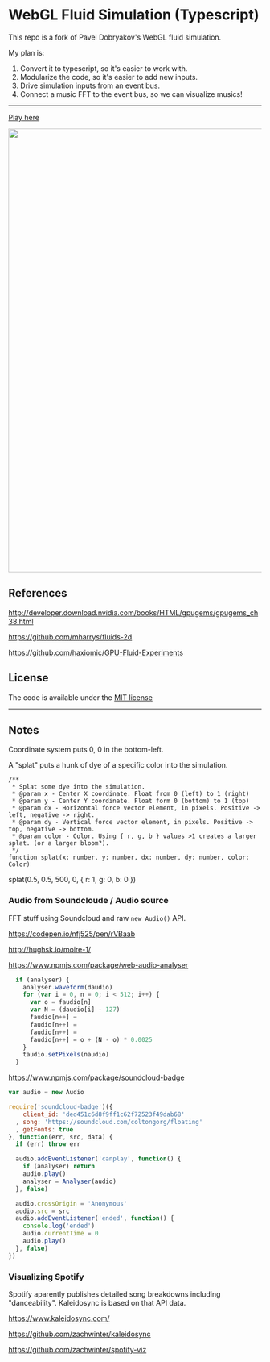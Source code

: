 # WebGL Fluid Simulation (Typescript)

This repo is a fork of Pavel Dobryakov's WebGL fluid simulation.

My plan is:

1. Convert it to typescript, so it's easier to work with.
2. Modularize the code, so it's easier to add new inputs.
3. Drive simulation inputs from an event bus.
4. Connect a music FFT to the event bus, so we can visualize musics!

---

[Play here](https://justjake.github.io/WebGL-Fluid-Simulation/)

<img src="/screenshot.jpg?raw=true" width="880">

## References

http://developer.download.nvidia.com/books/HTML/gpugems/gpugems_ch38.html

https://github.com/mharrys/fluids-2d

https://github.com/haxiomic/GPU-Fluid-Experiments

## License

The code is available under the [MIT license](LICENSE)

---

## Notes

Coordinate system puts 0, 0 in the bottom-left.

A "splat" puts a hunk of dye of a specific color into the simulation.

```
/**
 * Splat some dye into the simulation.
 * @param x - Center X coordinate. Float from 0 (left) to 1 (right)
 * @param y - Center Y coordinate. Float form 0 (bottom) to 1 (top)
 * @param dx - Horizontal force vector element, in pixels. Positive -> left, negative -> right.
 * @param dy - Vertical force vector element, in pixels. Positive -> top, negative -> bottom.
 * @param color - Color. Using { r, g, b } values >1 creates a larger splat. (or a larger bloom?).
 */
function splat(x: number, y: number, dx: number, dy: number, color: Color)
```

splat(0.5, 0.5, 500, 0, { r: 1, g: 0, b: 0 })


### Audio from Soundcloude / Audio source

FFT stuff using Soundcloud and raw `new Audio()` API.

https://codepen.io/nfj525/pen/rVBaab

http://hughsk.io/moire-1/

https://www.npmjs.com/package/web-audio-analyser

```javascript
  if (analyser) {
    analyser.waveform(daudio)
    for (var i = 0, n = 0; i < 512; i++) {
      var o = faudio[n]
      var N = (daudio[i] - 127)
      faudio[n++] =
      faudio[n++] =
      faudio[n++] =
      faudio[n++] = o + (N - o) * 0.0025
    }
    taudio.setPixels(naudio)
  }
```

https://www.npmjs.com/package/soundcloud-badge

```javascript
var audio = new Audio

require('soundcloud-badge')({
    client_id: 'ded451c6d8f9ff1c62f72523f49dab68'
  , song: 'https://soundcloud.com/coltongorg/floating'
  , getFonts: true
}, function(err, src, data) {
  if (err) throw err

  audio.addEventListener('canplay', function() {
    if (analyser) return
    audio.play()
    analyser = Analyser(audio)
  }, false)

  audio.crossOrigin = 'Anonymous'
  audio.src = src
  audio.addEventListener('ended', function() {
    console.log('ended')
    audio.currentTime = 0
    audio.play()
  }, false)
})
```

### Visualizing Spotify

Spotify aparently publishes detailed song breakdowns including "danceability". 
Kaleidosync is based on that API data.

https://www.kaleidosync.com/

https://github.com/zachwinter/kaleidosync

https://github.com/zachwinter/spotify-viz
